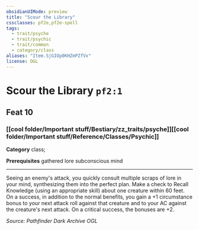 ```yaml
---
obsidianUIMode: preview
title: "Scour the Library"
cssclasses: pf2e,pf2e-spell
tags:
  - trait/psyche
  - trait/psychic
  - trait/common
  - category/class
aliases: "Item.SjGIOp0KHZmPZfVx"
license: OGL
---
```

# Scour the Library `pf2:1`
## Feat 10
### [[cool folder/Important stuff/Bestiary/zz_traits/psyche]][[cool folder/Important stuff/Reference/Classes/Psychic]]

**Category** class; 



**Prerequisites** gathered lore subconscious mind
* * *
Seeing an enemy's attack, you quickly consult multiple scraps of lore in your mind, synthesizing them into the perfect plan. Make a check to Recall Knowledge (using an appropriate skill) about one creature within 60 feet. On a success, in addition to the normal benefits, you gain a +1 circumstance bonus to your next attack roll against that creature and to your AC against the creature's next attack. On a critical success, the bonuses are +2.

*Source: Pathfinder Dark Archive*
*OGL*